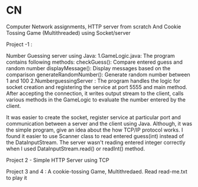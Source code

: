 # CN
Computer Network assignments, HTTP server from scratch And Cookie Tossing Game (Multithreaded) using Socket/server 

Project -1 :

Number Guessing server using Java:
1.GameLogic.java: The program contains following methods:
checkGuess(): Compare entered guess and random number 
displayMessage(): Display messages based on the comparison
generateRandomNumber(): Generate random number between 1 and 100
2.NumberguessingServer :
The program handles the logic for socket creation and registering the service at port 5555 and main method. After accepting the connection, it writes output stream to the client, calls various methods in the GameLogic to evaluate the number entered by the client.

It was easier to create the socket, register service at particular port and communication between a server and the client using Java. Although, it was the simple program, give an idea about the how TCP/IP protocol works. I found it easier to use Scanner class to read entered guess(int) instead of the DataInputStream. The server wasn't reading entered integer correctly when I used DataInputStream.read() or readInt() method. 

Project 2 - Simple HTTP Server using TCP 

Project 3 and 4 : A cookie-tossing Game, Multithredaed. Read read-me.txt to play it



